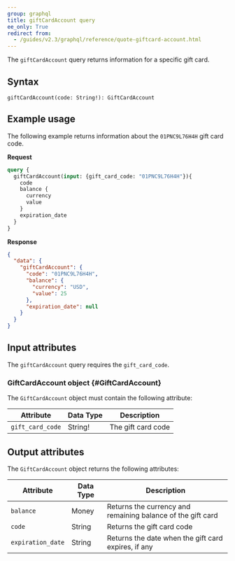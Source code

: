 ```yaml
---
group: graphql
title: giftCardAccount query
ee_only: True
redirect from:
  - /guides/v2.3/graphql/reference/quote-giftcard-account.html
---
```


The `giftCardAccount` query returns information for a specific gift card.

## Syntax

 `giftCardAccount(code: String!): GiftCardAccount`

## Example usage

The following example returns information about the `01PNC9L76H4H` gift card code.

**Request**

```graphql
query {
  giftCardAccount(input: {gift_card_code: "01PNC9L76H4H"}){
    code
    balance {
      currency
      value
    }
    expiration_date
  }
}
```

**Response**

```json
{
  "data": {
    "giftCardAccount": {
      "code": "01PNC9L76H4H",
      "balance": {
        "currency": "USD",
        "value": 25
      },
      "expiration_date": null
    }
  }
}
```

## Input attributes

The `giftCardAccount` query requires the `gift_card_code`.

### GiftCardAccount object {#GiftCardAccount}

The `GiftCardAccount` object must contain the following attribute:

Attribute | Data Type | Description
--- | --- | ---
`gift_card_code` | String! | The gift card code

## Output attributes

The `GiftCardAccount` object returns the following attributes:

Attribute |  Data Type | Description
--- | --- | ---
`balance` | Money | Returns the currency and remaining balance of the gift card
`code` | String | Returns the gift card code
`expiration_date` | String | Returns the date when the gift card expires, if any
